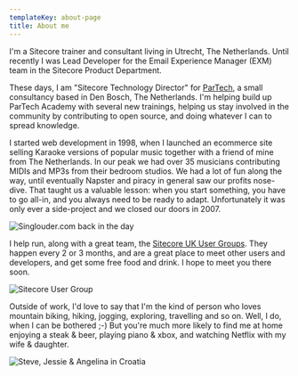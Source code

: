 ```yaml
---
templateKey: about-page
title: About me
---
```

I'm a Sitecore trainer and consultant living in Utrecht, The Netherlands. Until recently I was Lead Developer for the Email Experience Manager (EXM) team in the Sitecore Product Department.

These days, I am "Sitecore Technology Director" for [ParTech](http://www.partech.nl/), a small consultancy based in Den Bosch, The Netherlands. I'm helping build up ParTech Academy with several new trainings, helping us stay involved in the community by contributing to open source, and doing whatever I can to spread knowledge.

I started web development in 1998, when I launched an ecommerce site selling Karaoke versions of popular music together with a friend of mine from The Netherlands. In our peak we had over 35 musicians contributing MIDIs and MP3s from their bedroom studios. We had a lot of fun along the way, until eventually Napster and piracy in general saw our profits nose-dive. That taught us a valuable lesson: when you start something, you have to go all-in, and you always need to be ready to adapt. Unfortunately it was only ever a side-project and we closed our doors in 2007.

![Singlouder.com back in the day](/img/singlouder.png)

I help run, along with a great team, the [Sitecore UK User Groups](http://meetup.com/sug-uk/). They happen every 2 or 3 months, and are a great place to meet other users and developers, and get some free food and drink. I hope to meet you there soon.

![Sitecore User Group](/img/meetup.jpg)

Outside of work, I'd love to say that I'm the kind of person who loves mountain biking, hiking, jogging, exploring, travelling and so on. Well, I do, when I can be bothered ;-) But you're much more likely to find me at home enjoying a steak & beer, playing piano & xbox, and watching Netflix with my wife & daughter.

![Steve, Jessie & Angelina in Croatia](/img/fam.jpg)

